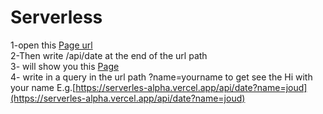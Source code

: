 # Serverless
1-open this [Page url](https://serverles-alpha.vercel.app/)<br>
2-Then write /api/date at the end of the url path<br>
3- will show you this [Page](https://serverles-alpha.vercel.app/api/date)<br>
4- write in a query in the url path ?name=yourname to get see the Hi with your name E.g.[https://serverles-alpha.vercel.app/api/date?name=joud](https://serverles-alpha.vercel.app/api/date?name=joud)<br>


